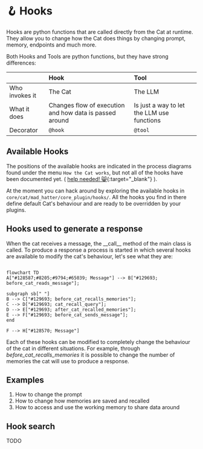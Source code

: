 # &#129693; Hooks

Hooks are python functions that are called directly from the Cat at runtime.  
They allow you to change how the Cat does things by changing prompt, memory, endpoints and much more.

Both Hooks and Tools are python functions, but they have strong differences:

|                    | Hook                                                    | Tool                                                   |
|--------------------|:--------------------------------------------------------|:--------------------------------------------|
| Who invokes it     | The Cat                                                 | The LLM                                     |
| What it does       | Changes flow of execution and how data is passed around | Is just a way to let the LLM use functions  |
| Decorator          | `@hook`                                                 | `@tool`                                     |

## Available Hooks

The positions of the available hooks are indicated in the process diagrams found under the menu `How the Cat works`, but not all of the hooks have been documented yet. ( [help needed! &#128568;](https://discord.com/channels/1092359754917089350/1092360068269359206){:target="_blank"} ).

At the moment you can hack around by exploring the available hooks in `core/cat/mad_hatter/core_plugin/hooks/`.
All the hooks you find in there define default Cat's behaviour and are ready to be overridden by your plugins.

## Hooks used to generate a response
When the cat receives a message, the \_\_call\_\_ method of the main class is called. To produce a response a process is started in which several hooks are available to modify the cat's behaviour, let's see what they are:

```mermaid

flowchart TD
A["#128587;#8205;#9794;#65039; Message"] --> B["#129693; before_cat_reads_message"];

subgraph sb[" "]
B --> C["#129693; before_cat_recalls_memories"];
C --> D["#129693; cat_recall_query"];
D --> E["#129693; after_cat_recalled_memories"];
E --> F["#129693; before_cat_sends_message"];
end

F --> H["#128570; Message"] 
```

Each of these hooks can be modified to completely change the behaviour of the cat in different situations. For example, through _before_cat_recalls_memories_ it is possible to change the number of memories the cat will use to produce a response.

## Examples

  1. How to change the prompt
  2. How to change how memories are saved and recalled
  3. How to access and use the working memory to share data around

## Hook search

TODO
